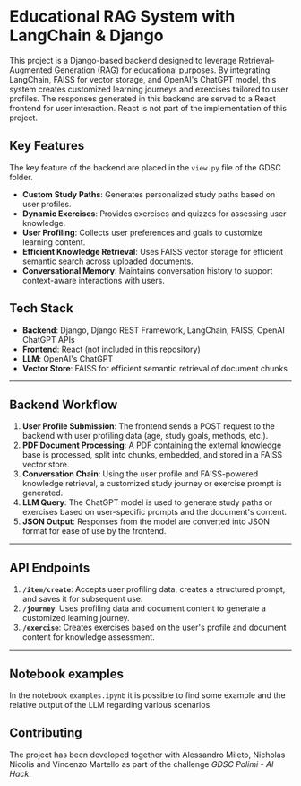 # Educational RAG System with LangChain & Django

This project is a Django-based backend designed to leverage Retrieval-Augmented Generation (RAG) for educational purposes. By integrating LangChain, FAISS for vector storage, and OpenAI's ChatGPT model, this system creates customized learning journeys and exercises tailored to user profiles. The responses generated in this backend are served to a React frontend for user interaction. React is not part of the implementation of this project.

## Key Features

The key feature of the backend are placed in the `view.py` file of the GDSC folder.
- **Custom Study Paths**: Generates personalized study paths based on user profiles.
- **Dynamic Exercises**: Provides exercises and quizzes for assessing user knowledge.
- **User Profiling**: Collects user preferences and goals to customize learning content.
- **Efficient Knowledge Retrieval**: Uses FAISS vector storage for efficient semantic search across uploaded documents.
- **Conversational Memory**: Maintains conversation history to support context-aware interactions with users.

## Tech Stack
- **Backend**: Django, Django REST Framework, LangChain, FAISS, OpenAI ChatGPT APIs
- **Frontend**: React (not included in this repository)
- **LLM**: OpenAI's ChatGPT
- **Vector Store**: FAISS for efficient semantic retrieval of document chunks

---

## Backend Workflow
1. **User Profile Submission**: The frontend sends a POST request to the backend with user profiling data (age, study goals, methods, etc.).
2. **PDF Document Processing**: A PDF containing the external knowledge base is processed, split into chunks, embedded, and stored in a FAISS vector store.
3. **Conversation Chain**: Using the user profile and FAISS-powered knowledge retrieval, a customized study journey or exercise prompt is generated.
4. **LLM Query**: The ChatGPT model is used to generate study paths or exercises based on user-specific prompts and the document's content.
5. **JSON Output**: Responses from the model are converted into JSON format for ease of use by the frontend.

---


## API Endpoints

1. **`/item/create`**: Accepts user profiling data, creates a structured prompt, and saves it for subsequent use.
2. **`/journey`**: Uses profiling data and document content to generate a customized learning journey.
3. **`/exercise`**: Creates exercises based on the user's profile and document content for knowledge assessment.

---

## Notebook examples

In the notebook `examples.ipynb` it is possible to find some example and the relative output of the LLM regarding various scenarios.


## Contributing

The project has been developed together with Alessandro Mileto, Nicholas Nicolis and Vincenzo Martello as part of the challenge *GDSC Polimi - AI Hack*.
